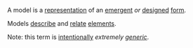 A model is a [representation](https://github.com/gcassel/Modular-Organization-Terminology/blob/master/terms/representation.md) of an [emergent](https://github.com/gcassel/Modular-Organization-Terminology/blob/master/terms/emergence.md) *or* [designed](https://github.com/gcassel/Modular-Organization-Terminology/blob/master/terms/design.md) [form](https://github.com/gcassel/Modular-Organization-Terminology/blob/master/terms/form.md). 

Models [describe](https://github.com/gcassel/Modular-Organization-Terminology/blob/master/terms/describe.md) and [relate](https://github.com/gcassel/Modular-Organization-Terminology/blob/master/terms/relationship.md) [elements](https://github.com/gcassel/Modular-Organization-Terminology/blob/master/terms/element.md).  

Note: this term is [intentionally](https://github.com/gcassel/Modular-Organization-Terminology/blob/master/terms/intention.md) *extremely [generic](https://github.com/gcassel/Modular-Organization-Terminology/blob/master/terms/generic.md)*.
